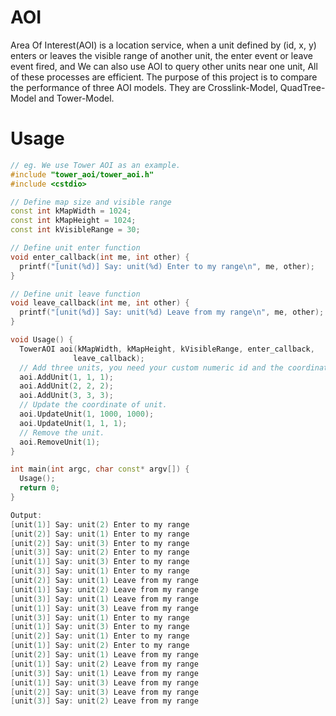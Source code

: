 # AOI
Area Of Interest(AOI) is a location service, when a unit defined by (id, x, y) enters or leaves the visible range of another unit, the enter event or leave event fired, and We can also use AOI to query other units near one unit, All of these processes are efficient.
The purpose of this project is to compare the performance of three AOI models. They are Crosslink-Model, QuadTree-Model and Tower-Model.
# Usage
```C++
// eg. We use Tower AOI as an example.
#include "tower_aoi/tower_aoi.h"
#include <cstdio>

// Define map size and visible range
const int kMapWidth = 1024;
const int kMapHeight = 1024;
const int kVisibleRange = 30;

// Define unit enter function
void enter_callback(int me, int other) {
  printf("[unit(%d)] Say: unit(%d) Enter to my range\n", me, other);
}

// Define unit leave function
void leave_callback(int me, int other) {
  printf("[unit(%d)] Say: unit(%d) Leave from my range\n", me, other);
}

void Usage() {
  TowerAOI aoi(kMapWidth, kMapHeight, kVisibleRange, enter_callback,
              leave_callback);
  // Add three units, you need your custom numeric id and the coordinate of unit.
  aoi.AddUnit(1, 1, 1);
  aoi.AddUnit(2, 2, 2);
  aoi.AddUnit(3, 3, 3);
  // Update the coordinate of unit.
  aoi.UpdateUnit(1, 1000, 1000);
  aoi.UpdateUnit(1, 1, 1);
  // Remove the unit.
  aoi.RemoveUnit(1);
}

int main(int argc, char const* argv[]) {
  Usage();
  return 0;
}

Output:
[unit(1)] Say: unit(2) Enter to my range
[unit(2)] Say: unit(1) Enter to my range
[unit(2)] Say: unit(3) Enter to my range
[unit(3)] Say: unit(2) Enter to my range
[unit(1)] Say: unit(3) Enter to my range
[unit(3)] Say: unit(1) Enter to my range
[unit(2)] Say: unit(1) Leave from my range
[unit(1)] Say: unit(2) Leave from my range
[unit(3)] Say: unit(1) Leave from my range
[unit(1)] Say: unit(3) Leave from my range
[unit(3)] Say: unit(1) Enter to my range
[unit(1)] Say: unit(3) Enter to my range
[unit(2)] Say: unit(1) Enter to my range
[unit(1)] Say: unit(2) Enter to my range
[unit(2)] Say: unit(1) Leave from my range
[unit(1)] Say: unit(2) Leave from my range
[unit(3)] Say: unit(1) Leave from my range
[unit(1)] Say: unit(3) Leave from my range
[unit(2)] Say: unit(3) Leave from my range
[unit(3)] Say: unit(2) Leave from my range
```
